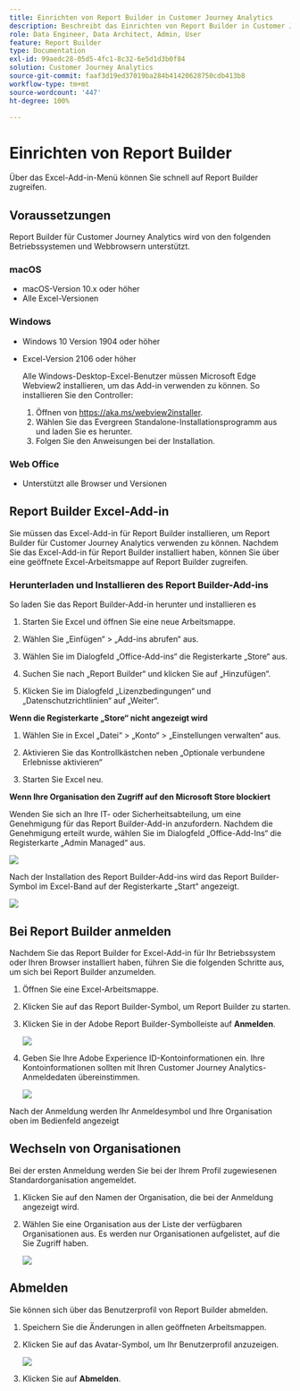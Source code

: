 ```yaml
---
title: Einrichten von Report Builder in Customer Journey Analytics
description: Beschreibt das Einrichten von Report Builder in Customer Journey Analytics
role: Data Engineer, Data Architect, Admin, User
feature: Report Builder
type: Documentation
exl-id: 99aedc28-05d5-4fc1-8c32-6e5d1d3b0f84
solution: Customer Journey Analytics
source-git-commit: faaf3d19ed37019ba284b41420628750cdb413b8
workflow-type: tm+mt
source-wordcount: '447'
ht-degree: 100%

---
```


# Einrichten von Report Builder

Über das Excel-Add-in-Menü können Sie schnell auf Report Builder zugreifen.

## Voraussetzungen

Report Builder für Customer Journey Analytics wird von den folgenden Betriebssystemen und Webbrowsern unterstützt.

### macOS

- macOS-Version 10.x oder höher
- Alle Excel-Versionen

### Windows

- Windows 10 Version 1904 oder höher
- Excel-Version 2106 oder höher

   Alle Windows-Desktop-Excel-Benutzer müssen Microsoft Edge Webview2 installieren, um das Add-in verwenden zu können. So installieren Sie den Controller:

   1. Öffnen von <https://aka.ms/webview2installer>.
   1. Wählen Sie das Evergreen Standalone-Installationsprogramm aus und laden Sie es herunter.
   1. Folgen Sie den Anweisungen bei der Installation.

### Web Office

- Unterstützt alle Browser und Versionen


## Report Builder Excel-Add-in

Sie müssen das Excel-Add-in für Report Builder installieren, um Report Builder für Customer Journey Analytics verwenden zu können. Nachdem Sie das Excel-Add-in für Report Builder installiert haben, können Sie über eine geöffnete Excel-Arbeitsmappe auf Report Builder zugreifen.

### Herunterladen und Installieren des Report Builder-Add-ins

So laden Sie das Report Builder-Add-in herunter und installieren es

1. Starten Sie Excel und öffnen Sie eine neue Arbeitsmappe.

1. Wählen Sie „Einfügen“ > „Add-ins abrufen“ aus.

1. Wählen Sie im Dialogfeld „Office-Add-ins“ die Registerkarte „Store“ aus.

1. Suchen Sie nach „Report Builder“ und klicken Sie auf „Hinzufügen“.

1. Klicken Sie im Dialogfeld „Lizenzbedingungen“ und „Datenschutzrichtlinien“ auf „Weiter“.

**Wenn die Registerkarte „Store“ nicht angezeigt wird**

1. Wählen Sie in Excel „Datei“ > „Konto“ > „Einstellungen verwalten“ aus.

1. Aktivieren Sie das Kontrollkästchen neben „Optionale verbundene Erlebnisse aktivieren“

1. Starten Sie Excel neu.

**Wenn Ihre Organisation den Zugriff auf den Microsoft Store blockiert**

Wenden Sie sich an Ihre IT- oder Sicherheitsabteilung, um eine Genehmigung für das Report Builder-Add-in anzufordern. Nachdem die Genehmigung erteilt wurde, wählen Sie im Dialogfeld „Office-Add-Ins“ die Registerkarte „Admin Managed“ aus.

![](./assets/image1.png)

Nach der Installation des Report Builder-Add-ins wird das Report Builder-Symbol im Excel-Band auf der Registerkarte „Start“ angezeigt.

![](./assets/rb_app_icon.png)

## Bei Report Builder anmelden

Nachdem Sie das Report Builder for Excel-Add-in für Ihr Betriebssystem oder Ihren Browser installiert haben, führen Sie die folgenden Schritte aus, um sich bei Report Builder anzumelden.

1. Öffnen Sie eine Excel-Arbeitsmappe.

1. Klicken Sie auf das Report Builder-Symbol, um Report Builder zu starten.

1. Klicken Sie in der Adobe Report Builder-Symbolleiste auf **Anmelden**.

   ![](./assets/rb_login.png)

1. Geben Sie Ihre Adobe Experience ID-Kontoinformationen ein. Ihre Kontoinformationen sollten mit Ihren Customer Journey Analytics-Anmeldedaten übereinstimmen.

   ![](./assets/image4.png)

Nach der Anmeldung werden Ihr Anmeldesymbol und Ihre Organisation oben im Bedienfeld angezeigt

## Wechseln von Organisationen

Bei der ersten Anmeldung werden Sie bei der Ihrem Profil zugewiesenen Standardorganisation angemeldet.

1. Klicken Sie auf den Namen der Organisation, die bei der Anmeldung angezeigt wird.

1. Wählen Sie eine Organisation aus der Liste der verfügbaren Organisationen aus. Es werden nur Organisationen aufgelistet, auf die Sie Zugriff haben.

   ![](./assets/image5.png)

## Abmelden

Sie können sich über das Benutzerprofil von Report Builder abmelden.

1. Speichern Sie die Änderungen in allen geöffneten Arbeitsmappen.

1. Klicken Sie auf das Avatar-Symbol, um Ihr Benutzerprofil anzuzeigen.

   ![](./assets/image6.png)

1. Klicken Sie auf **Abmelden**.
